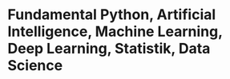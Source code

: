 # Fundamental Python, Artificial Intelligence, Machine Learning, Deep Learning, Statistik, Data Science
